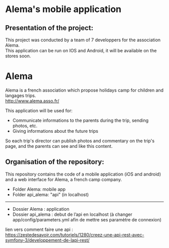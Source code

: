 Alema's mobile application
============================

Presentation of the project:
----------------------------

This project was conducted by a team of 7 developpers for the association Alema. <br/>
This application can be run on IOS and Android, it will be available on the stores soon. <br/>

# Alema

Alema is a french association which propose holidays camp for children and langages trips.<br/>
http://www.alema.asso.fr/

This application will be used for:<br/>
* Communicate informations to the parents during the trip, sending photos, etc.<br/>
* Giving informations about the future trips <br/>

So each trip's director can publish photos and commentary on the trip's page, and the parents can see and like this content.




Organisation of the repository:
--------------------------------

This repository contains the code of a mobile application (iOS and android) and a web
interface for Alema, a french camp company. 

* Folder Alema: mobile app<br/>
* Folder api_alema: "api" (in localhost)

------------------------------------------------------------------------------------------

* Dossier Alema : application<br/>
* Dossier api_alema : debut de l’api en localhost (à changer app/config/parameters.yml afin de mettre ses paramètre de connexion)

lien vers comment faire une api : https://zestedesavoir.com/tutoriels/1280/creez-une-api-rest-avec-symfony-3/developpement-de-lapi-rest/
